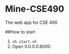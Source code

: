 Mine-CSE490
===========

The web app for CSE 490

##How to start
1. ```sh start.sh```
2. Open 0.0.0.0:8000
